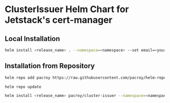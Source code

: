 # ClusterIssuer Helm Chart for Jetstack's cert-manager

## Local Installation

```sh
helm install <release_name> . --namespace=<namespace> --set email=<your@email.com>
```

## Installation from Repository

```sh
helm repo add pacroy https://raw.githubusercontent.com/pacroy/helm-repo/master
```

```sh
helm repo update
```

```sh
helm install <release_name> pacroy/cluster-issuer --namespace=<namespace> --set email=<your@email.com>
```
